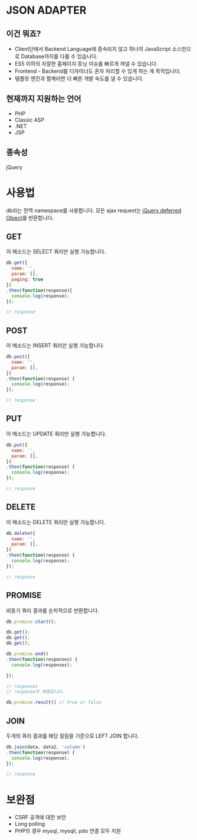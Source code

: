# JSON ADAPTER

## 이건 뭐죠?
* Client단에서 Backend Language에 종속되지 않고 하나의 JavaScript 소스만으로 Database까지를 다룰 수 있습니다.
* ES5 이하의 자잘한 홈페이지 튜닝 이슈를 빠르게 쳐낼 수 있습니다.
* Frontend - Backend를 디자이너도 혼자 처리할 수 있게 하는 게 목적입니다.
* 템플릿 엔진과 함께라면 더 빠른 개발 속도를 낼 수 있습니다.

## 현재까지 지원하는 언어
* PHP 
* Classic ASP
* .NET
* JSP

## 종속성
jQuery


# 사용법
db라는 전역 namespace를 사용합니다.
모든 ajax request는 [jQuery deferred Object](https://api.jquery.com/jquery.deferred/)를 반환합니다.

## GET
이 메소드는 SELECT 쿼리만 실행 가능합니다.

``` js
db.get({
  name: '',
  param: [],
  paging: true
})
.then(function(response){
  console.log(response);
});

// response
```

## POST
이 메소드는 INSERT 쿼리만 실행 가능합니다.

``` js
db.post({
  name: '',
  param: [],
})
.then(function(response) {
  console.log(response);
});

// response
```

## PUT
이 메소드는 UPDATE 쿼리만 실행 가능합니다.

``` js
db.put({
  name: '',
  param: [],
})
.then(function(response) {
  console.log(response);
});

// response
```

## DELETE
이 메소드는 DELETE 쿼리만 실행 가능합니다.

``` js
db.delete({
  name: '',
  param: [],
})
.then(function(response) {
  console.log(response);
});

// response
```

## PROMISE
비동기 쿼리 결과를 순차적으로 반환합니다.

``` js
db.promise.start();

db.get();
db.get();
db.get();

db.promise.end()
.then(function(responses) {
  console.log(responses);

});

// responses
// response의 배열입니다.

db.promise.result() // true or false
```

## JOIN
두개의 쿼리 결과를 해당 컬럼을 기준으로 LEFT JOIN 합니다.

``` js
db.join(data, data2, 'column')
.then(function(response) {
  console.log(response);
});

// response
```


# 보완점
* CSRF 공격에 대한 보안
* Long polling
* PHP의 경우 mysql, mysqli, pdo 연결 모두 지원

